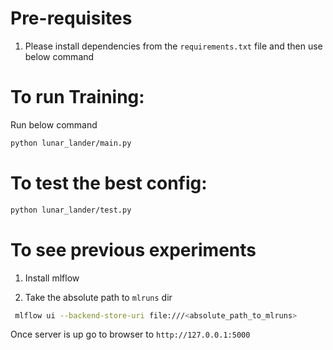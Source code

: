 # Pre-requisites

1. Please install dependencies from the ```requirements.txt``` file and then use below command


# To run Training:

Run below command

```bash
python lunar_lander/main.py
```


# To test the best config:

```bash
python lunar_lander/test.py
```

# To see previous experiments 

1. Install mlflow

2. Take the absolute path to ```mlruns``` dir 

```bash
 mlflow ui --backend-store-uri file:///<absolute_path_to_mlruns>
```

Once server is up go to browser to ```http://127.0.0.1:5000```

